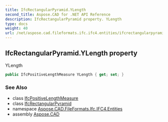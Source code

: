 ```yaml
---
title: IfcRectangularPyramid.YLength
second_title: Aspose.CAD for .NET API Reference
description: IfcRectangularPyramid property. YLength
type: docs
weight: 40
url: /net/aspose.cad.fileformats.ifc.ifc4.entities/ifcrectangularpyramid/ylength/
---
```

## IfcRectangularPyramid.YLength property

YLength

```csharp
public IfcPositiveLengthMeasure YLength { get; set; }
```

### See Also

* class [IfcPositiveLengthMeasure](../../../aspose.cad.fileformats.ifc.ifc4.types/ifcpositivelengthmeasure/)
* class [IfcRectangularPyramid](../)
* namespace [Aspose.CAD.FileFormats.Ifc.IFC4.Entities](../../ifcrectangularpyramid/)
* assembly [Aspose.CAD](../../../)


